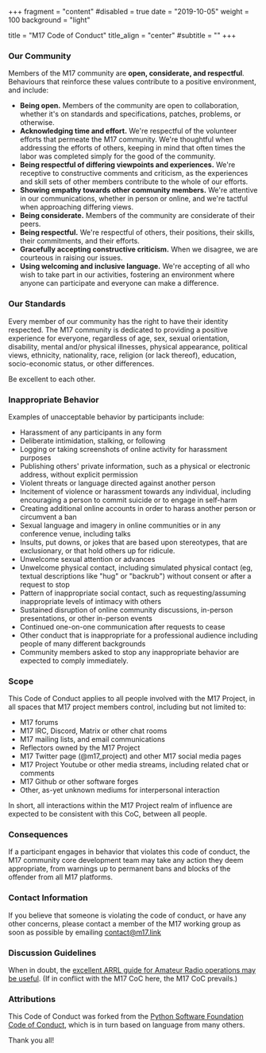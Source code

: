 +++
fragment = "content"
#disabled = true
date = "2019-10-05"
weight = 100
background = "light"

title = "M17 Code of Conduct"
title_align = "center"
#subtitle = ""
+++

### Our Community

Members of the M17 community are **open, considerate, and respectful**. Behaviours that reinforce these values contribute to a positive environment, and include:

* **Being open.** Members of the community are open to collaboration, whether it's on standards and specifications, patches, problems, or otherwise.
* **Acknowledging time and effort.** We're respectful of the volunteer efforts that permeate the M17 community. We're thoughtful when addressing the efforts of others, keeping in mind that often times the labor was completed simply for the good of the community.
* **Being respectful of differing viewpoints and experiences.** We're receptive to constructive comments and criticism, as the experiences and skill sets of other members contribute to the whole of our efforts.
* **Showing empathy towards other community members.** We're attentive in our communications, whether in person or online, and we're tactful when approaching differing views.
* **Being considerate.** Members of the community are considerate of their peers.
* **Being respectful.** We're respectful of others, their positions, their skills, their commitments, and their efforts.
* **Gracefully accepting constructive criticism.** When we disagree, we are courteous in raising our issues.
* **Using welcoming and inclusive language.** We're accepting of all who wish to take part in our activities, fostering an environment where anyone can participate and everyone can make a difference.

### Our Standards
Every member of our community has the right to have their identity respected. The M17 community is dedicated to providing a positive experience for everyone, regardless of age, sex, sexual orientation, disability, mental and/or physical illnesses, physical appearance, political views, ethnicity, nationality, race, religion (or lack thereof), education, socio-economic status, or other differences.

Be excellent to each other.

### Inappropriate Behavior
Examples of unacceptable behavior by participants include:

* Harassment of any participants in any form
* Deliberate intimidation, stalking, or following
* Logging or taking screenshots of online activity for harassment purposes
* Publishing others' private information, such as a physical or electronic address, without explicit permission
* Violent threats or language directed against another person
* Incitement of violence or harassment towards any individual, including encouraging a person to commit suicide or to engage in self-harm
* Creating additional online accounts in order to harass another person or circumvent a ban
* Sexual language and imagery in online communities or in any conference venue, including talks
* Insults, put downs, or jokes that are based upon stereotypes, that are exclusionary, or that hold others up for ridicule.
* Unwelcome sexual attention or advances
* Unwelcome physical contact, including simulated physical contact (eg, textual descriptions like "hug" or "backrub") without consent or after a request to stop
* Pattern of inappropriate social contact, such as requesting/assuming inappropriate levels of intimacy with others
* Sustained disruption of online community discussions, in-person presentations, or other in-person events
* Continued one-on-one communication after requests to cease
* Other conduct that is inappropriate for a professional audience including people of many different backgrounds
* Community members asked to stop any inappropriate behavior are expected to comply immediately.

### Scope

This Code of Conduct applies to all people involved with the M17 Project, in all spaces that M17 project members control, including but not limited to: 

* M17 forums
* M17 IRC, Discord, Matrix or other chat rooms
* M17 mailing lists, and email communications
* Reflectors owned by the M17 Project
* M17 Twitter page (@m17_project) and other M17 social media pages
* M17 Project Youtube or other media streams, including related chat or comments
* M17 Github or other software forges
* Other, as-yet unknown mediums for interpersonal interaction

In short, all interactions within the M17 Project realm of influence are expected to be consistent with this CoC, between all people.

### Consequences

If a participant engages in behavior that violates this code of conduct, the M17 community core development team may take any action they deem appropriate, from warnings up to permanent bans and blocks of the offender from all M17 platforms.

### Contact Information

If you believe that someone is violating the code of conduct, or have any other concerns, please contact a member of the M17 working group as soon as possible by emailing contact@m17.link

### Discussion Guidelines

When in doubt, the [excellent ARRL guide for Amateur Radio operations may be useful](http://www.arrl.org/files/file/DXCC/Eth-operating-EN-ARRL-CORR-JAN-2011.pdf).
(If in conflict with the M17 CoC here, the M17 CoC prevails.)

### Attributions

This Code of Conduct was forked from the [Python Software Foundation Code of Conduct](https://www.python.org/psf/conduct/), which is in turn based on language from many others. 

Thank you all!